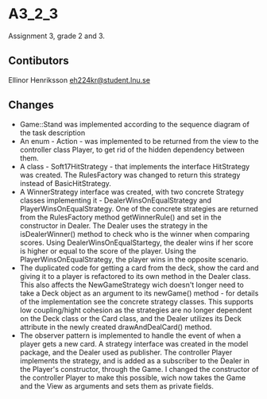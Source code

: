 # A3_2_3

Assignment 3, grade 2 and 3.

## Contibutors
Ellinor Henriksson <eh224kr@student.lnu.se>

## Changes
- Game::Stand was implemented according to the sequence diagram of the task description
- An enum - Action - was implemented to be returned from the view to the controller class Player, to get rid of the hidden dependency between them.
- A class - Soft17HitStrategy - that implements the interface HitStrategy was created. The RulesFactory was changed to return this strategy instead of BasicHitStrategy.
- A WinnerStrategy interface was created, with two concrete Strategy classes implementing it - DealerWinsOnEqualStrategy and PlayerWinsOnEqualStrategy. One of the concrete strategies are returned from the RulesFactory method getWinnerRule() and set in the constructor in Dealer. The Dealer uses the strategy in the isDealerWinner() method to check who is the winner when comparing scores. Using DealerWinsOnEqualStartegy, the dealer wins if her score is higher or equal to the score of the player. Using the PlayerWinsOnEqualStrategy, the player wins in the opposite scenario.
- The duplicated code for getting a card from the deck, show the card and giving it to a player is refactored to its own method in the Dealer class. This also affects the NewGameStrategy wich doesn't longer need to take a Deck object as an argument to its newGame() method - for details of the implementation see the concrete strategy classes. This supports low coupling/hight cohesion as the strategies are no longer dependent on the Deck class or the Card class, and the Dealer utilizes its Deck attribute in the newly created drawAndDealCard() method.
- The observer pattern is implemented to handle the event of when a player gets a new card. A strategy interface was created in the model package, and the Dealer used as publisher. The controller Player implements the strategy, and is added as a subscriber to the Dealer in the Player's constructor, through the Game. I changed the constructor of the controller Player to make this possible, wich now takes the 
Game and the View as arguments and sets them as private fields.